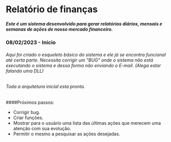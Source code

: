 # Relatório de finanças

##### Este é um sistema desenvolvido para gerar relatórios diários, mensais e semanas de ações de nosso mercado financeiro.

### 08/02/2023 - Inicio

###### Aqui foi criado o esqueleto básico do sistema e ele já se encontra funcional até certa parte. Necessita corrigir um "BUG" onde o sistema não está executando o sistema e dessa forma não enviando o E-mail. (Alega estar falando uma DLL)
###### Toda a arquitetura inicial esta pronta.

####Próximos passos:

- Corrigir bug.
- Criar funções.
- Mostrar para o usuário uma lista das últimas ações que merecem uma atenção com sua evolução.
- Permitir o mesmo a pesquisar as ações desejadas.
